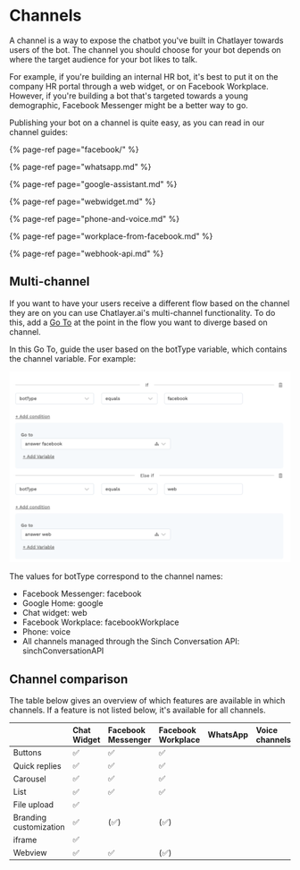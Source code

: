 # Channels

A channel is a way to expose the chatbot you've built in Chatlayer towards users of the bot. The channel you should choose for your bot depends on where the target audience for your bot likes to talk.

For example, if you're building an internal HR bot, it's best to put it on the company HR portal through a web widget, or on Facebook Workplace. However, if you're building a bot that's targeted towards a young demographic, Facebook Messenger might be a better way to go.

Publishing your bot on a channel is quite easy, as you can read in our channel guides:

{% page-ref page="facebook/" %}

{% page-ref page="whatsapp.md" %}

{% page-ref page="google-assistant.md" %}

{% page-ref page="webwidget.md" %}

{% page-ref page="phone-and-voice.md" %}

{% page-ref page="workplace-from-facebook.md" %}

{% page-ref page="webhook-api.md" %}

## Multi-channel

If you want to have your users receive a different flow based on the channel they are on you can use Chatlayer.ai's multi-channel functionality. To do this, add a [Go To](../bot-answers/dialog-state/plugins.md) at the point in the flow you want to diverge based on channel.

In this Go To, guide the user based on the botType variable, which contains the channel variable. For example:

![](../.gitbook/assets/image%20%2824%29.png)

The values for botType correspond to the channel names:

* Facebook Messenger: facebook
* Google Home: google
* Chat widget: web
* Facebook Workplace: facebookWorkplace
* Phone: voice
* All channels managed through the Sinch Conversation API: sinchConversationAPI

## Channel comparison

The table below gives an overview of which features are available in which channels. If a feature is not listed below, it's available for all channels.

|  | Chat Widget | Facebook Messenger | Facebook Workplace | WhatsApp | Voice channels | Webhook  API | Zendesk |
| :--- | :--- | :--- | :--- | :--- | :--- | :--- | :--- |
| Buttons | ✅ | ✅ | ✅ |  |  | ✅ | ✅ |
| Quick replies | ✅ | ✅ | ✅ |  |  | ✅ | ✅ |
| Carousel | ✅ | ✅ | ✅ |  |  | ✅ | ✅ |
| List | ✅ | ✅ | ✅ |  |  | ✅ | ✅ |
| File upload | ✅ |  |  |  |  |  |  |
| Branding customization | ✅ | \(✅\) | \(✅\) |  |  | ✅ | ✅ |
| iframe | ✅ |  |  |  |  |  |  |
| Webview | ✅ | ✅ | \(✅\) |  |  |  |  |

